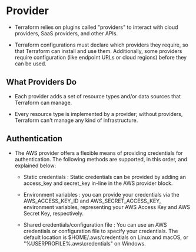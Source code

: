 # Provider
- Terraform relies on plugins called "providers" to interact with cloud providers, SaaS providers, and other APIs.

- Terraform configurations must declare which providers they require, so that Terraform can install and use them. Additionally, some providers require configuration (like endpoint URLs or cloud regions) before they can be used.


## What Providers Do
- Each provider adds a set of resource types and/or data sources that Terraform can manage.

- Every resource type is implemented by a provider; without providers, Terraform can't manage any kind of infrastructure.

## Authentication
- The AWS provider offers a flexible means of providing credentials for authentication. The following methods are supported, in this order, and explained below:

    - Static credentials  : Static credentials can be provided by adding an access_key and secret_key in-line in the AWS provider block.

    - Environment variables  : you can provide your credentials via the AWS_ACCESS_KEY_ID and AWS_SECRET_ACCESS_KEY, environment variables, representing your AWS Access Key and AWS Secret Key, respectively.
    
    - Shared credentials/configuration file  : You can use an AWS credentials or configuration file to specify your credentials. The default location is $HOME/.aws/credentials on Linux and macOS, or "%USERPROFILE%\.aws\credentials" on Windows. 
